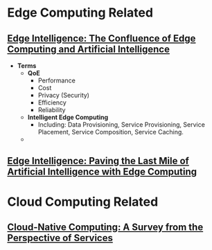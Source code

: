 # Edge Computing Related

## [Edge Intelligence: The Confluence of Edge Computing and Artificial Intelligence](https://arxiv.org/pdf/1909.00560.pdf)
  - **Terms**
    - **QoE**
      - Performance
      - Cost
      - Privacy (Security)
      - Efficiency
      - Reliability
    - **Intelligent Edge Computing**
      - Including: Data Provisioning, Service Provisioning, Service Placement, Service Composition, Service Caching.
    - 

## [Edge Intelligence: Paving the Last Mile of Artificial Intelligence with Edge Computing](https://arxiv.org/pdf/1905.10083.pdf)

# Cloud Computing Related

## [Cloud-Native Computing: A Survey from the Perspective of Services](https://arxiv.org/pdf/2306.14402.pdf)

# 

